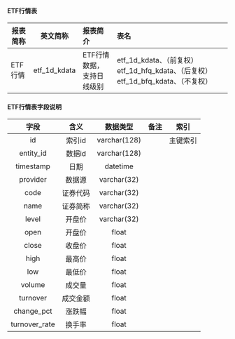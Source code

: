#### ETF行情表

| 报表简称 | 英文简称                     | 报表简介                                          | 表名                                                         |      |
| -------- | ---------------------------- | :------------------------------------------------ | :----------------------------------------------------------- | ------------------------------------------------------------ |
| ETF行情 | etf_1d_kdata |ETF行情数据，支持日线级别| etf_1d_kdata、（前复权）etf_1d_hfq_kdata、（后复权）etf_1d_bfq_kdata、（不复权） ||
#### ETF行情表字段说明

| 字段          | 含义     | 数据类型     | 备注 | 索引     |
| :-----------: | :------: | :----------: | ---- | -------- |
| id            | 索引id   | varchar(128) |     | 主键索引 |
| entity_id     | 数据id   | varchar(128) |      |          |
| timestamp     | 日期     | datetime     |      |          |
| provider      | 数据源   | varchar(32)  |      |          |
| code          | 证券代码 | varchar(32)  |      |          |
| name          | 证券简称 | varchar(32)  |      |          |
| level         | 开盘价   | varchar(32)  |      |          |
| open          | 开盘价   | float        |      |          |
| close         | 收盘价     | float        |      |          |
| high          | 最高价   | float        |      |          |
| low           | 最低价   | float        |      |          |
| volume        | 成交量   | float        |      |          |
| turnover      | 成交金额 | float        |      |          |
| change_pct    | 涨跌幅   | float        |      |          |
| turnover_rate | 换手率   | float        |      |          |